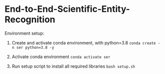 # End-to-End-Scientific-Entity-Recognition
Environment setup:
1. Create and activate conda environment, with python=3.8
   `conda create -n ser python=3.8 -y`
   
2. Activate conda environment
   `conda activate ser`
   
3. Run setup script to install all required libraries
   `bash setup.sh`